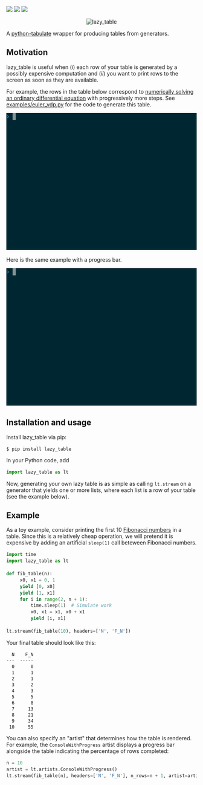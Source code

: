 [![](https://static.pepy.tech/personalized-badge/lazy-table?period=total&units=international_system&left_color=grey&right_color=blue&left_text=pypi%20downloads)](https://pepy.tech/project/lazy-table)
[![](https://badge.fury.io/py/lazy-table.svg)](https://badge.fury.io/py/lazy-table)
![](https://img.shields.io/pypi/pyversions/lazy-table.svg)

<p align="center">
  <img alt="lazy_table" src="https://raw.githubusercontent.com/parsiad/lazy-table/master/logo.png">
</p>

A [python-tabulate](https://github.com/astanin/python-tabulate) wrapper for producing tables from generators.

## Motivation

lazy_table is useful when (*i*) each row of your table is generated by a possibly expensive computation and (*ii*) you want to print rows to the screen as soon as they are available.

For example, the rows in the table below correspond to [numerically solving an ordinary differential equation](https://en.wikipedia.org/wiki/Numerical_methods_for_ordinary_differential_equations) with progressively more steps. See [examples/euler_vdp.py](https://raw.githubusercontent.com/parsiad/lazy-table/master/examples/euler_vdp.py) for the code to generate this table.

![](https://github.com/parsiad/lazy-table/blob/main/examples/euler_vdp.gif?raw=true)

Here is the same example with a progress bar.

![](https://github.com/parsiad/lazy-table/blob/main/examples/euler_vdp_with_progress.gif?raw=true)

## Installation and usage

Install lazy_table via pip:

```console
$ pip install lazy_table
```

In your Python code, add

```python
import lazy_table as lt
```

Now, generating your own lazy table is as simple as calling `lt.stream` on a generator that yields one or more lists, where each list is a row of your table (see the example below).

## Example

As a toy example, consider printing the first 10 [Fibonacci numbers](https://en.wikipedia.org/wiki/Fibonacci_number) in a table.
Since this is a relatively cheap operation, we will pretend it is expensive by adding an artificial `sleep(1)` call beteween Fibonacci numbers.

```python
import time
import lazy_table as lt

def fib_table(n):
     x0, x1 = 0, 1
     yield [0, x0]
     yield [1, x1]
     for i in range(2, n + 1):
         time.sleep(1)  # Simulate work
         x0, x1 = x1, x0 + x1
         yield [i, x1]

lt.stream(fib_table(10), headers=['N', 'F_N'])
```

Your final table should look like this:

```
  N    F_N
---  -----
  0      0
  1      1
  2      1
  3      2
  4      3
  5      5
  6      8
  7     13
  8     21
  9     34
 10     55
```

You can also specify an "artist" that determines how the table is rendered.
For example, the `ConsoleWithProgress` artist displays a progress bar alongside the table indicating the percentage of rows completed:

```python
n = 10
artist = lt.artists.ConsoleWithProgress()
lt.stream(fib_table(n), headers=['N', 'F_N'], n_rows=n + 1, artist=artist)
```
